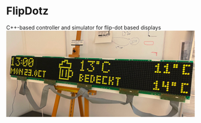 # FlipDotz
C++-based controller and simulator for flip-dot based displays
![FlipDot Display](assets/flipdot.jpg?raw=true "FlipDot Display")